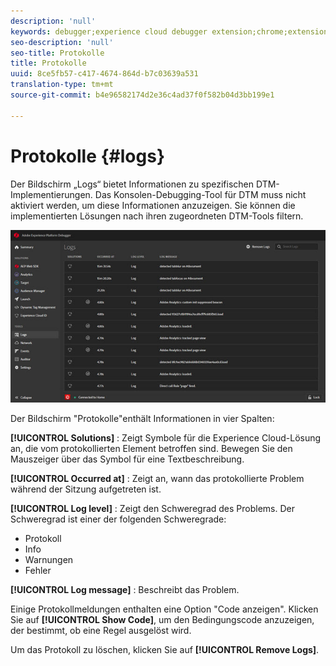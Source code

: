 ```yaml
---
description: 'null'
keywords: debugger;experience cloud debugger extension;chrome;extension;logs
seo-description: 'null'
seo-title: Protokolle
title: Protokolle
uuid: 8ce5fb57-c417-4674-864d-b7c03639a531
translation-type: tm+mt
source-git-commit: b4e96582174d2e36c4ad37f0f582b04d3bb199e1

---
```



# Protokolle {#logs}

Der Bildschirm „Logs“ bietet Informationen zu spezifischen DTM-Implementierungen. Das Konsolen-Debugging-Tool für DTM muss nicht aktiviert werden, um diese Informationen anzuzeigen. Sie können die implementierten Lösungen nach ihren zugeordneten DTM-Tools filtern.

![](assets/logs.jpg)

Der Bildschirm "Protokolle"enthält Informationen in vier Spalten:

**[!UICONTROL Solutions]** : Zeigt Symbole für die Experience Cloud-Lösung an, die vom protokollierten Element betroffen sind. Bewegen Sie den Mauszeiger über das Symbol für eine Textbeschreibung.

**[!UICONTROL Occurred at]** : Zeigt an, wann das protokollierte Problem während der Sitzung aufgetreten ist.

**[!UICONTROL Log level]** : Zeigt den Schweregrad des Problems. Der Schweregrad ist einer der folgenden Schweregrade:

* Protokoll
* Info
* Warnungen
* Fehler

**[!UICONTROL Log message]** : Beschreibt das Problem.

Einige Protokollmeldungen enthalten eine Option "Code anzeigen". Klicken Sie auf **[!UICONTROL Show Code]**, um den Bedingungscode anzuzeigen, der bestimmt, ob eine Regel ausgelöst wird.

Um das Protokoll zu löschen, klicken Sie auf **[!UICONTROL Remove Logs]**.
